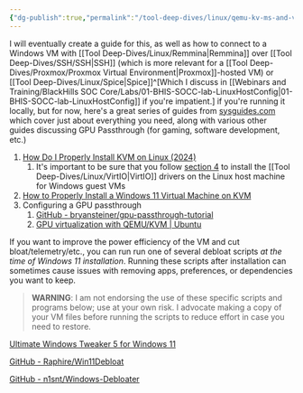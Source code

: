```yaml
---
{"dg-publish":true,"permalink":"/tool-deep-dives/linux/qemu-kv-ms-and-virt-man/installing-a-windows-vm-on-linux/","tags":["VM"]}
---
```


I will eventually create a guide for this, as well as how to connect to a Windows VM with [[Tool Deep-Dives/Linux/Remmina\|Remmina]] over [[Tool Deep-Dives/SSH/SSH\|SSH]] (which is more relevant for a [[Tool Deep-Dives/Proxmox/Proxmox Virtual Environment\|Proxmox]]-hosted VM) or [[Tool Deep-Dives/Linux/Spice\|Spice]]^[Which I discuss in [[Webinars and Training/BlackHills SOC Core/Labs/01-BHIS-SOCC-lab-LinuxHostConfig\|01-BHIS-SOCC-lab-LinuxHostConfig]] if you're impatient.] if you're running it locally, but for now, here's a great series of guides from [sysguides.com](https://sysguides.com) which cover just about everything you need, along with various other guides discussing GPU Passthrough (for gaming, software development, etc.)

1. [How Do I Properly Install KVM on Linux (2024)](https://sysguides.com/install-kvm-on-linux)
	1. It's important to be sure that you follow [section 4](https://sysguides.com/install-kvm-on-linux#3-04-install-virtio-drivers-for-windows-guests-) to install the [[Tool Deep-Dives/Linux/VirtIO\|VirtIO]] drivers on the Linux host machine for Windows guest VMs
2. [How to Properly Install a Windows 11 Virtual Machine on KVM](https://sysguides.com/install-a-windows-11-virtual-machine-on-kvm)
3. Configuring a GPU passthrough
	1. [GitHub - bryansteiner/gpu-passthrough-tutorial](https://github.com/bryansteiner/gpu-passthrough-tutorial)
	2. [GPU virtualization with QEMU/KVM | Ubuntu](https://ubuntu.com/server/docs/gpu-virtualization-with-qemu-kvm)

If you want to improve the power efficiency of the VM and cut bloat/telemetry/etc., you can run run one of several debloat scripts *at the time of Windows 11 installation*. Running these scripts after installation can sometimes cause issues with removing apps, preferences, or dependencies you want to keep.

> **WARNING**: I am not endorsing the use of these specific scripts and programs below; use at your own risk. I advocate making a copy of your VM files before running the scripts to reduce effort in case you need to restore.

[Ultimate Windows Tweaker 5 for Windows 11](https://www.thewindowsclub.com/ultimate-windows-tweaker-5-for-windows-11)

[GitHub - Raphire/Win11Debloat](https://github.com/Raphire/Win11Debloat)

[GitHub - n1snt/Windows-Debloater](https://github.com/n1snt/Windows-Debloater)

